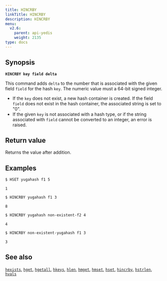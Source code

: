 ```yaml
---
title: HINCRBY
linkTitle: HINCRBY
description: HINCRBY
menu:
  v2.6:
    parent: api-yedis
    weight: 2135
type: docs
---
```


## Synopsis

**`HINCRBY key field delta`**

This command adds `delta` to the number that is associated with the given field `field` for the hash `key`. The numeric value must a 64-bit signed integer.

- If the `key` does not exist, a new hash container is created. If the field `field` does not exist in the hash container, the associated string is set to "0".
- If the given `key` is not associated with a hash type, or if the string  associated with `field` cannot be converted to an integer, an error is raised.

## Return value

Returns the value after addition.

## Examples

```sh
$ HSET yugahash f1 5
```

```
1
```

```sh
$ HINCRBY yugahash f1 3
```

```
8
```

```sh
$ HINCRBY yugahash non-existent-f2 4
```

```
4
```

```sh
$ HINCRBY non-existent-yugahash f1 3
```

```
3
```

## See also

[`hexists`](../hexists/), [`hget`](../hget/), [`hgetall`](../hgetall/), [`hkeys`](../hkeys/), [`hlen`](../hlen/), [`hmget`](../hmget/), [`hmset`](../hmset/), [`hset`](../hset/), [`hincrby`](../hincrby/), [`hstrlen`](../hstrlen/), [`hvals`](../hvals/)
